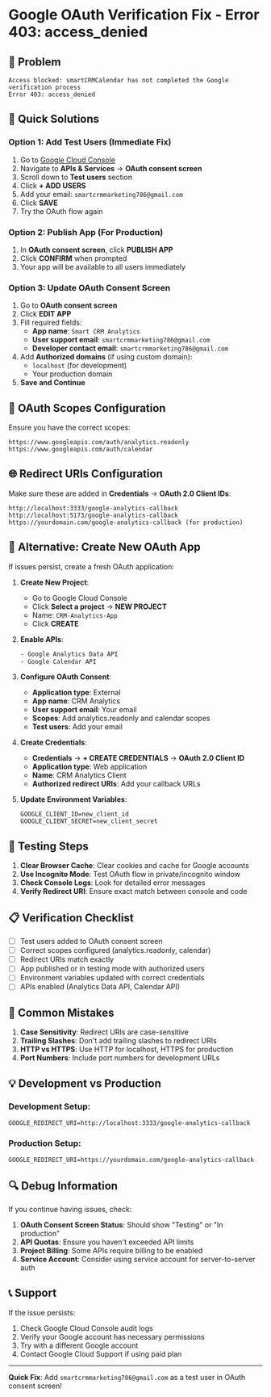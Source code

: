 # Google OAuth Verification Fix - Error 403: access_denied

## 🚨 Problem
```
Access blocked: smartCRMCalendar has not completed the Google verification process
Error 403: access_denied
```

## 🔧 Quick Solutions

### Option 1: Add Test Users (Immediate Fix)
1. Go to [Google Cloud Console](https://console.cloud.google.com/)
2. Navigate to **APIs & Services** → **OAuth consent screen**
3. Scroll down to **Test users** section
4. Click **+ ADD USERS**
5. Add your email: `smartcrmmarketing786@gmail.com`
6. Click **SAVE**
7. Try the OAuth flow again

### Option 2: Publish App (For Production)
1. In **OAuth consent screen**, click **PUBLISH APP**
2. Click **CONFIRM** when prompted
3. Your app will be available to all users immediately

### Option 3: Update OAuth Consent Screen
1. Go to **OAuth consent screen**
2. Click **EDIT APP**
3. Fill required fields:
   - **App name**: `Smart CRM Analytics`
   - **User support email**: `smartcrmmarketing786@gmail.com`
   - **Developer contact email**: `smartcrmmarketing786@gmail.com`
4. Add **Authorized domains** (if using custom domain):
   - `localhost` (for development)
   - Your production domain
5. **Save and Continue**

## 🔐 OAuth Scopes Configuration

Ensure you have the correct scopes:
```
https://www.googleapis.com/auth/analytics.readonly
https://www.googleapis.com/auth/calendar
```

## 🌐 Redirect URIs Configuration

Make sure these are added in **Credentials** → **OAuth 2.0 Client IDs**:
```
http://localhost:3333/google-analytics-callback
http://localhost:5173/google-analytics-callback
https://yourdomain.com/google-analytics-callback (for production)
```

## 🚀 Alternative: Create New OAuth App

If issues persist, create a fresh OAuth application:

1. **Create New Project**:
   - Go to Google Cloud Console
   - Click **Select a project** → **NEW PROJECT**
   - Name: `CRM-Analytics-App`
   - Click **CREATE**

2. **Enable APIs**:
   ```bash
   - Google Analytics Data API
   - Google Calendar API
   ```

3. **Configure OAuth Consent**:
   - **Application type**: External
   - **App name**: CRM Analytics
   - **User support email**: Your email
   - **Scopes**: Add analytics.readonly and calendar scopes
   - **Test users**: Add your email

4. **Create Credentials**:
   - **Credentials** → **+ CREATE CREDENTIALS** → **OAuth 2.0 Client ID**
   - **Application type**: Web application
   - **Name**: CRM Analytics Client
   - **Authorized redirect URIs**: Add your callback URLs

5. **Update Environment Variables**:
   ```env
   GOOGLE_CLIENT_ID=new_client_id
   GOOGLE_CLIENT_SECRET=new_client_secret
   ```

## 🔄 Testing Steps

1. **Clear Browser Cache**: Clear cookies and cache for Google accounts
2. **Use Incognito Mode**: Test OAuth flow in private/incognito window
3. **Check Console Logs**: Look for detailed error messages
4. **Verify Redirect URI**: Ensure exact match between console and code

## 📋 Verification Checklist

- [ ] Test users added to OAuth consent screen
- [ ] Correct scopes configured (analytics.readonly, calendar)
- [ ] Redirect URIs match exactly
- [ ] App published or in testing mode with authorized users
- [ ] Environment variables updated with correct credentials
- [ ] APIs enabled (Analytics Data API, Calendar API)

## 🚨 Common Mistakes

1. **Case Sensitivity**: Redirect URIs are case-sensitive
2. **Trailing Slashes**: Don't add trailing slashes to redirect URIs
3. **HTTP vs HTTPS**: Use HTTP for localhost, HTTPS for production
4. **Port Numbers**: Include port numbers for development URLs

## 💡 Development vs Production

### Development Setup:
```env
GOOGLE_REDIRECT_URI=http://localhost:3333/google-analytics-callback
```

### Production Setup:
```env
GOOGLE_REDIRECT_URI=https://yourdomain.com/google-analytics-callback
```

## 🔍 Debug Information

If you continue having issues, check:

1. **OAuth Consent Screen Status**: Should show "Testing" or "In production"
2. **API Quotas**: Ensure you haven't exceeded API limits
3. **Project Billing**: Some APIs require billing to be enabled
4. **Service Account**: Consider using service account for server-to-server auth

## 📞 Support

If the issue persists:
1. Check Google Cloud Console audit logs
2. Verify your Google account has necessary permissions
3. Try with a different Google account
4. Contact Google Cloud Support if using paid plan

---

**Quick Fix**: Add `smartcrmmarketing786@gmail.com` as a test user in OAuth consent screen!